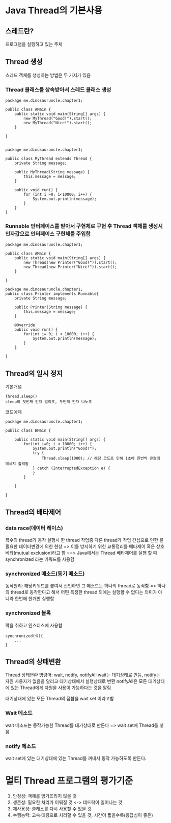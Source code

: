 # Java Thread의 기본사용

## 스레드란?
프로그램을 실행하고 있는 주체

## Thread 생성

스레드 객체를 생성하는 방법은 두 가지가 있음
###  Thread 클래스를 상속받아서 스레드 클래스 생성
```
package me.dinosauruncle.chapter1;

public class AMain {
	public static void main(String[] args) {	
		new MyThread("Good!").start();
		new MyThread("Nice!").start();
	}

}


```

```
package me.dinosauruncle.chapter1;

public class MyThread extends Thread {
	private String message;
	
	public MyThread(String message) {
		this.message = message;
	}
	
	public void run() {
		for (int i =0; i<10000; i++) {
			System.out.println(message);
		}
	}
}
```

### Runnable 인터페이스를 받아서 구현체로 구현 후 Thread 객체를 생성시 인자값으로 인터페이스 구현체를 주입함
```
package me.dinosauruncle.chapter1;

public class AMain {
	public static void main(String[] args) {
		new Thread(new Printer("Good!")).start();
		new Thread(new Printer("Nice!")).start();
	}

}
```

```
package me.dinosauruncle.chapter1;
public class Printer implements Runnable{
	private String message;
	
	public Printer(String message) {
		this.message = message;
	}

	@Override
	public void run() {
		for(int i= 0; i < 10000; i++) {
			System.out.println(message);
		}
	}

}
```

## Thread의 일시 정지

기본개념
```
Thread.sleep()
sleep의 첫번째 인자 밀리초, 두번째 인자 나노초
```

코드예제

```
package me.dinosauruncle.chapter1;

public class BMain {

	public static void main(String[] args) {
		for(int i=0; i < 10000; i++) {
			System.out.println("Good!");
			try {				
				Thread.sleep(1000); // 해당 코드로 인해 1초에 한번씩 콘솔에 메세지 출력됨 
			} catch (InterruptedException e) {
			}
		}

	}

}
```

## Thread의 배타제어

### data race(데이터 레이스)
복수의 thread가 동작 실행시 한 thread 작업중 다른 thread가 작업 간섭으로 인한 불필요한 데이터변경에 의한 현상
=> 이를 방지하기 위한 교통정리를 베타제어 혹은 상호베타(mutual exclusion)라고 함
==> Java에서는 Thread 베타제어를 실행 할 때 synchronized 라는 키워드를 사용함


### synchronized 메소드(동기 메소드)
동작원리: 해당키워드를 붙여서 선언하면 그 메소드는 하나의 thread로 동작함
=> 하나의 thread로 동작한다고 해서 어떤 특정한 thread 외에는 실행할 수 없다는 의미가 아니라 한번에 한개만 실행함

### synchronized 블록

락을 취하고 인스터스에 사용함


```
synchronized(식){
	...
}
```

## Thread의 상태변환
Thread 상태변환 명령어: wait, notify, notifyAll
wait는 대기상태로 만듬,
notify는 자원 사용자가 없음을 알리고 대기상태에서 실행상태로 변환
notifyAll은 모든 대기상태에 있는 Thread에게 자원을 사용이 가능하다는 것을 알림 

대기상태에 있는 모든 Thread의 집합을 wait set 이라고함

### Wait 메소드
wait 메소드는 동작가능한 Thread를 대기상태로 만든다 => wait set에 Thread를 넣음

### notify 메소드
wait set에 있는 대기상태에 있는 Thread를 꺼내서 동작 가능하도록 만든다.


# 멀티 Thread 프로그램의 평가기준
1) 안정성: 객체를 망가뜨리지 않을 것
2) 생존성: 필요한 처리가 이뤄질 것 <-> 데드락이 일어나는 것
3) 재사용성: 클래스를 다시 사용할 수 있을 것
4) 수행능력: 고속·대량으로 처리할 수 있을 것, 시간이 짧을수록(응답성이 좋은)


